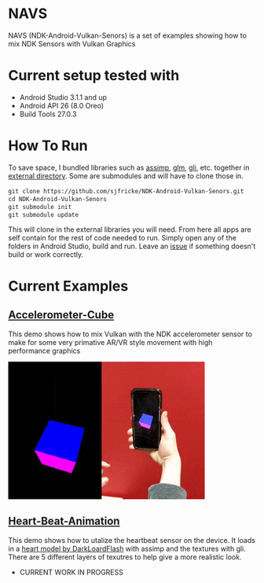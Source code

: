 # NAVS

NAVS (NDK-Android-Vulkan-Senors) is a set of examples showing how to mix NDK Sensors with Vulkan Graphics

# Current setup tested with
- Android Studio 3.1.1 and up
- Android API 26 (8.0 Oreo)
- Build Tools 27.0.3

# How To Run

To save space, I bundled libraries such as [assimp](https://github.com/assimp/assimp), [glm](https://github.com/g-truc/glm), [gli](https://github.com/g-truc/gli), etc. together in [external directory](./external). Some are submodules and will have to clone those in.

```
git clone https://github.com/sjfricke/NDK-Android-Vulkan-Senors.git
cd NDK-Android-Vulkan-Senors
git submodule init
git submodule update
```

This will clone in the external libraries you will need. From here all apps are self contain for the rest of code needed to run. Simply open any of the folders in Android Studio, build and run. Leave an [issue](https://github.com/sjfricke/NDK-Android-Vulkan-Senors/issues) if something doesn't build or work correctly.

# Current Examples

## [Accelerometer-Cube](./Accelerometer-Cube)

This demo shows how to mix Vulkan with the NDK accelerometer sensor to make for some very primative AR/VR style movement with high performance graphics

![Accelerometer-Cube-Demo](./Accelerometer-Cube/Accelerometer-Cube-Demo.gif)

## [Heart-Beat-Animation](./Heart-Beat-Animation)

This demo shows how to utalize the heartbeat sensor on the device. It loads in a [heart model by DarkLoardFlash](https://sketchfab.com/models/2fbba4bce48b47d89eac0f525d59ed2e#) with assimp and the textures with gli. There are 5 different layers of texutres to help give a more realistic look.

- CURRENT WORK IN PROGRESS
